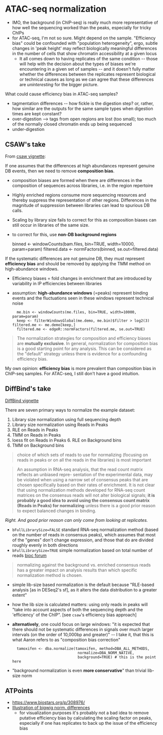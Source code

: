 # ATAC-seq normalization

-  IMO, the background (in ChIP-seq) is really much more representative of how well the sequencing worked than the peaks, especially for tricky ChIPs
-  for ATAC-seq, I'm not so sure. Might depend on the sample. "Efficiency bias" could be confounded with "population heterogeneity", ergo, subtle changes in 'peak height' may reflect biologically meaningful differences in the number of cells that show chromatin accessibility at a given locus
	-  It all comes down to having replicates of the same condition -- those will help with the decision about the types of biases we're encountering in a given set of samples -- and it doesn't fully matter whether the differences between the replicates represent biological or technical causes as long as we can agree that these differences are *uninteresting* for the bigger picture.

What could cause efficiency bias in ATAC-seq samples?

- tagmentation differences -- how fickle is the digestion step? or, rather, how similar are the outputs for the same sample types when digestion times are kept constant?
- over-digestion --> tags from open regions are lost (too small); too much of the normally closed chromatin ends up being sequenced 
- under-digestion

## CSAW's take

From [csaw vignette](https://bioconductor.org/packages/3.12/workflows/vignettes/csawUsersGuide/inst/doc/csaw.pdf):

If one assumes that the differences at high abundances represent genuine DB events, then we need to remove **composition bias**.

- composition biases are formed when there are differences in the composition of sequences across libraries, i.e. in the region repertoire
- Highly enriched regions consume more sequencing resources and thereby suppress the representation of other regions. Differences in the magnitude of suppression between libraries can lead to spurious DB calls.
- Scaling by library size fails to correct for this as composition biases can still occur in libraries of the same size.
- to correct for this, use **non-DB background regions**

	binned <- windowCounts(bam.files, bin=TRUE, width=10000, param=param)
	filtered.data <- normFactors(binned, se.out=filtered.data)
	

If the systematic differences are not genuine DB, they must represent **efficiency bias** and should be removed by applying the TMM method on high-abundance windows.

- Efficiency biases = fold changes in enrichment that are introduced by variability in IP efficiencies between libraries
- assumption: **high-abundance windows** (=peaks) represent binding events and the fluctuations seen in these windows represent technical noise
	
		me.bin <- windowCounts(me.files, bin=TRUE, width=10000, param=param)
		keep <- filterWindowsGlobal(me.demo, me.bin)$filter > log2(3) filtered.me <- me.demo[keep,]
		filtered.me <- edgeR::normFactors(filtered.me, se.out=TRUE)
	 
>The normalization strategies for composition and efficiency biases are **mutually exclusive**.
>In general, normalization for composition bias is a good starting point for any analysis. This can be considered as the "default" strategy unless there is evidence for a confounding efficiency bias.

My own opinion: **efficiency bias** is more prevalent than composition bias in ChIP-seq samples. For ATAC-seq, I still don't have a good intuition.

## DiffBind's take

[DiffBind vignette](https://bioconductor.org/packages/release/bioc/vignettes/DiffBind/inst/doc/DiffBind.pdf)

There are seven primary ways to normalize the example dataset: 

1. Library size normalization using full sequencing depth
2. Library size normalization using Reads in Peaks
3. RLE on Reads in Peaks
4. TMM on Reads in Peaks
5. loess fit on Reads in Peaks 6. RLE on Background bins
7. TMM on Background bins

> choice of which sets of reads to use for normalizing (focusing on reads in peaks or on all the reads in the libraries) is most important
 
>An assumption in RNA-seq analysis, that the read count matrix reflects an unbiased repre- sentation of the experimental data, may be violated when using a narrow set of consensus peaks that are chosen specifically based on their rates of enrichment. It is not clear that using normalization methods developed for RNA-seq count matrices on the consensus reads will not alter biological signals; **it is probably a good idea to avoid using the consensus count matrix (Reads in Peaks) for normalizing** unless there is a good prior reason to expect balanced changes in binding.

*Right. And good prior reason can only come from looking at replicates.*

* `bFullLibrarySize=FALSE` standard RNA-seq normalization method (based on the number of reads in consensus peaks), which assumes that most of the "genes" don't change expression, and those that do are divided roughly evenly in both directions
* `bFullLibrarySize=TRUE` simple normalization based on total number of reads [bioc forum](https://support.bioconductor.org/p/118182/)

>normalizing against the background vs. enriched consensus reads has a greater impact on analysis results than which specific normalization method is chosen.

* simple lib-size based normalization is the default because "RLE-based analysis [as in DESeq2's sf], as it alters the data distribution to a greater extent"
* how the lib size is calculated matters: using only reads in peaks will "take into account aspects of both the sequencing depth and the 'efficiency' of the ChIP". [see `csaw`'s efficiency bias approach]
* **alternatively**, one could focus on large windows: "it is expected that there should not be systematic differences in signals over much larger intervals (on the order of 10,000bp and greater)" -- I take it, that this is what Aaron refers to as "composition bias correction"

		tamoxifen <- dba.normalize(tamoxifen, method=DBA_ALL_METHODS,
									normalize=DBA_NORM_NATIVE,
									background=TRUE) # this is the point here
* "background normalization is even **more conservative**" than trivial lib-size norm

## ATPoints

* https://www.biostars.org/p/308976/
* [Illustration of bigwig norm. differences](https://www.biostars.org/p/413626/)
	- for visualization purposes it's probably not a bad idea to remove putative efficiency bias by calculating the scaling factor on peaks, especially if one has replicates to back up the issue of the efficiency bias